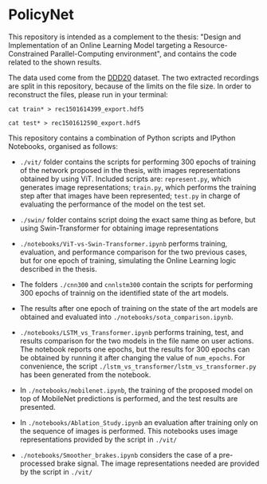 # PolicyNet

This repository is intended as a complement to the thesis: "Design and Implementation of an Online Learning Model targeting a Resource-Constrained Parallel-Computing environment", and contains the code related to the shown results.

The data used come from the [DDD20](https://sites.google.com/view/davis-driving-dataset-2020/home) dataset. The two extracted recordings are split in this repository, because of the limits on the file size. In order to reconstruct the files, please run in your terminal:

```
cat train* > rec1501614399_export.hdf5
```

```
cat test* > rec1501612590_export.hdf5
```

This repository contains a combination of Python scripts and IPython Notebooks, organised as follows:

- `./vit/` folder contains the scripts for performing 300 epochs of training of the network proposed in the thesis, with images representations obtained by using ViT. Included scripts are: `represent.py`, which generates image representations; `train.py`, which performs the training step after that images have been represented; `test.py` in charge of evaluating the performance of the model on the test set.

- `./swin/` folder contains script doing the exact same thing as before, but using Swin-Transformer for obtaining image representations

- `./notebooks/ViT-vs-Swin-Transformer.ipynb` performs training, evaluation, and performance comparison for the two previous cases, but for one epoch of training, simulating the Online Learning logic described in the thesis.

- The folders `./cnn300` and `cnnlstm300` contain the scripts for performing 300 epochs of trainnig on the identified state of the art models.

- The results after one epoch of training on the state of the art models are obtained and evaluated into `./notebooks/sota_comparison.ipynb`.

- `./notebooks/LSTM_vs_Transformer.ipynb` performs training, test, and results comparison for the two models in the file name on user actions. The notebook reports one epochs, but the results for 300 epochs can be obtained by running it after changing the value of `num_epochs`. For convenience, the script `./lstm_vs_transformer/lstm_vs_transformer.py` has been generated from the notebook.

- In `./notebooks/mobilenet.ipynb`, the training of the proposed model on top of MobileNet predictions is performed, and the test results are presented.

- In `./notebooks/Ablation_Study.ipynb` an evaluation after training only on the sequence of images is performed. This notebooks uses image representations provided by the script in `./vit/`

- `./notebooks/Smoother_brakes.ipynb` considers the case of a pre-processed brake signal. The image representations needed are provided by the script in `./vit/`
